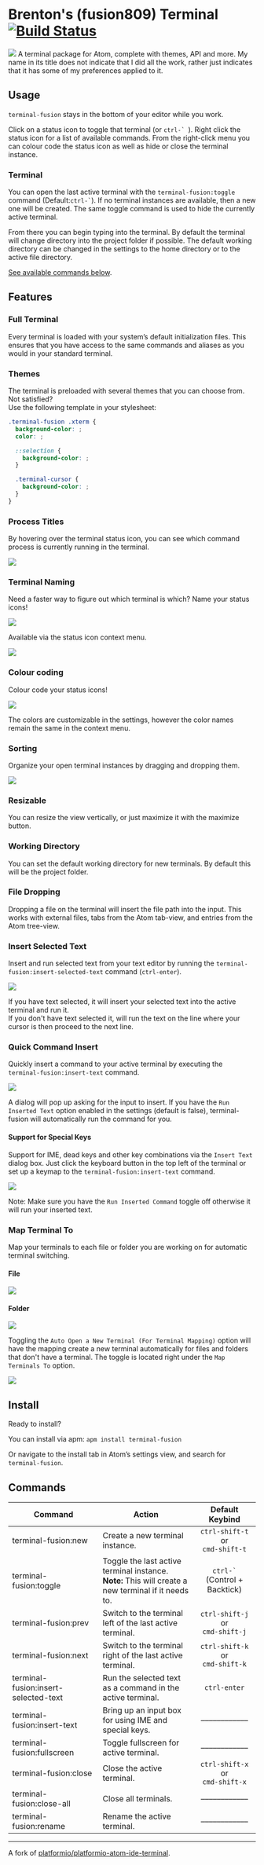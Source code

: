 # Brenton's (fusion809) Terminal [![Build Status](https://travis-ci.org/fusion809/terminal-fusion.svg?branch=master)](https://travis-ci.org/fusion809/terminal-fusion)
![](http://i.imgur.com/qYa5q9S.png)
A terminal package for Atom, complete with themes, API and more. My name in its title does not indicate that I did all the work, rather just indicates that it has some of my preferences applied to it.

## Usage

`terminal-fusion` stays in the bottom of your editor while you work.

Click on a status icon to toggle that terminal (or ``ctrl-` ``). Right click the status icon for a list of available commands. From the right-click menu you can colour code the status icon as well as hide or close the terminal instance.

### Terminal
You can open the last active terminal with the `terminal-fusion:toggle` command (Default:`` ctrl-` ``).  If no terminal instances are available, then a new one will be created. The same toggle command is used to hide the currently active terminal.

From there you can begin typing into the terminal. By default the terminal will change directory into the project folder if possible. The default working directory can be changed in the settings to the home directory or to the active file directory.

[See available commands below](#commands).

## Features

### Full Terminal
Every terminal is loaded with your system’s default initialization files. This ensures that you have access to the same commands and aliases as you would in your standard terminal.

### Themes
The terminal is preloaded with several themes that you can choose from. Not satisfied?  
Use the following template in your stylesheet:
```css
.terminal-fusion .xterm {
  background-color: ;
  color: ;

  ::selection {
    background-color: ;
  }

  .terminal-cursor {
    background-color: ;
  }
}
```

### Process Titles
By hovering over the terminal status icon, you can see which command process is currently running in the terminal.

![](https://github.com/jeremyramin/terminal-plus/raw/master/resources/terminal_title.png)

### Terminal Naming
Need a faster way to figure out which terminal is which? Name your status icons!

![](https://github.com/jeremyramin/terminal-plus/raw/master/resources/status-icon_rename.png)

Available via the status icon context menu.

![](https://github.com/jeremyramin/terminal-plus/raw/master/resources/status-icon_rename-dialog.png)

### Colour coding
Colour code your status icons!

![](https://github.com/jeremyramin/terminal-plus/raw/master/resources/status-icon_color_coding.png)

The colors are customizable in the settings, however the color names remain the same in the context menu.

### Sorting
Organize your open terminal instances by dragging and dropping them.

![](https://github.com/jeremyramin/terminal-plus/raw/master/resources/sorting.gif)

### Resizable
You can resize the view vertically, or just maximize it with the maximize button.

### Working Directory
You can set the default working directory for new terminals. By default this will be the project folder.

### File Dropping
Dropping a file on the terminal will insert the file path into the input. This works with external files, tabs from the Atom tab-view, and entries from the Atom tree-view.

### Insert Selected Text
Insert and run selected text from your text editor by running the `terminal-fusion:insert-selected-text` command (`ctrl-enter`).

![](https://github.com/jeremyramin/terminal-plus/raw/master/resources/insert_selected_text.gif)

If you have text selected, it will insert your selected text into the active terminal and run it.  
If you don't have text selected it, will run the text on the line where your cursor is then proceed to the next line.

### Quick Command Insert
Quickly insert a command to your active terminal by executing the `terminal-fusion:insert-text` command.

![](https://github.com/jeremyramin/terminal-plus/raw/master/resources/insert_text.png)

A dialog will pop up asking for the input to insert. If you have the `Run Inserted Text` option enabled in the settings (default is false), terminal-fusion will automatically run the command for you.

#### Support for Special Keys
Support for IME, dead keys and other key combinations via the `Insert Text` dialog box. Just click the keyboard button in the top left of the terminal or set up a keymap to the `terminal-fusion:insert-text` command.

![](https://github.com/jeremyramin/terminal-plus/raw/master/resources/special_keys.gif)

Note: Make sure you have the `Run Inserted Command` toggle off otherwise it will run your inserted text.

### Map Terminal To
Map your terminals to each file or folder you are working on for automatic terminal switching.

#### File
![](https://github.com/jeremyramin/terminal-plus/raw/master/resources/map_terminals_to_file.gif)

#### Folder
![](https://github.com/jeremyramin/terminal-plus/raw/master/resources/map_terminals_to_folder.gif)

Toggling the `Auto Open a New Terminal (For Terminal Mapping)` option will have the mapping create a new terminal automatically for files and folders that don't have a terminal. The toggle is located right under the `Map Terminals To` option.

![](https://github.com/jeremyramin/terminal-plus/raw/master/resources/map_terminals_to_auto_open.gif)

## Install
Ready to install?

You can install via apm: `apm install terminal-fusion`

Or navigate to the install tab in Atom’s settings view, and search for `terminal-fusion`.

## Commands
| Command | Action | Default Keybind |
|---------|--------|:-----------------:|
| terminal-fusion:new | Create a new terminal instance. | `ctrl-shift-t`<br>or<br>`cmd-shift-t` |
| terminal-fusion:toggle | Toggle the last active terminal instance.<br>**Note:** This will create a new terminal if it needs to. | `` ctrl-` ``<br>(Control + Backtick) |
| terminal-fusion:prev | Switch to the terminal left of the last active terminal. | `ctrl-shift-j`<br>or<br>`cmd-shift-j` |
| terminal-fusion:next | Switch to the terminal right of the last active terminal. | `ctrl-shift-k`<br>or<br>`cmd-shift-k` |
| terminal-fusion:insert-selected-text | Run the selected text as a command in the active terminal. | `ctrl-enter` |
| terminal-fusion:insert-text | Bring up an input box for using IME and special keys. | –––––––––––– |
| terminal-fusion:fullscreen | Toggle fullscreen for active terminal. | –––––––––––– |
| terminal-fusion:close | Close the active terminal. | `ctrl-shift-x`<br>or<br>`cmd-shift-x` |
| terminal-fusion:close-all | Close all terminals. | –––––––––––– |
| terminal-fusion:rename | Rename the active terminal. | –––––––––––– |

---
A fork of [platformio/platformio-atom-ide-terminal](https://github.com/platformio/platformio-atom-ide-terminal).
